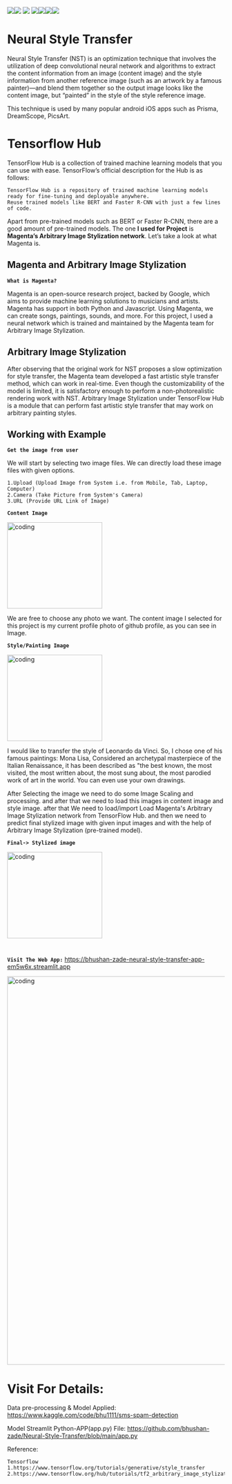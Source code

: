 <img src=https://img.shields.io/badge/build%20with-python-yellow><img src="https://img.shields.io/badge/-streamlit-orange"> <img src="https://img.shields.io/badge/deployed%20in-Streamlit Cloudu-blue"> <img src="https://img.shields.io/badge/domain-Deep%20Learning-orange%20.svg" ><img src="https://img.shields.io/badge/Computer%20Vision-orange.svg"><img src="https://img.shields.io/badge/%20Transfer%20Learning%20-%20Pretrained%20Model-orange%20.svg"><img src="https://img.shields.io/badge/Tensorflow%20hub-orange.svg">


# Neural Style Transfer 

Neural Style Transfer (NST) is an optimization technique that involves the utilization of deep convolutional neural network and algorithms to extract the content information from an image (content image) and the style information from another reference image (such as an artwork by a famous painter)—and blend them together so the output image looks like the content image, but “painted” in the style of the style reference image.
 
This technique is used by many popular android iOS apps such as Prisma, DreamScope, PicsArt.

# Tensorflow Hub

TensorFlow Hub is a collection of trained machine learning models that you can use with ease. TensorFlow’s official description for the Hub is as follows:

    TensorFlow Hub is a repository of trained machine learning models ready for fine-tuning and deployable anywhere.
    Reuse trained models like BERT and Faster R-CNN with just a few lines of code.  
    
Apart from pre-trained models such as BERT or Faster R-CNN, there are a good amount of pre-trained models. The one **I used for Project** is **Magenta’s Arbitrary Image Stylization network**. Let’s take a look at what Magenta is.

## Magenta and Arbitrary Image Stylization

**`What is Magenta?`**

Magenta is an open-source research project, backed by Google, which aims to provide machine learning solutions to musicians and artists. Magenta has support in both Python and Javascript. Using Magenta, we can create songs, paintings, sounds, and more. For this project, I used a neural network which is trained and maintained by the Magenta team for Arbitrary Image Stylization.

## Arbitrary Image Stylization

After observing that the original work for NST proposes a slow optimization for style transfer, the Magenta team developed a fast artistic style transfer method, which can work in real-time. Even though the customizability of the model is limited, it is satisfactory enough to perform a non-photorealistic rendering work with NST. Arbitrary Image Stylization under TensorFlow Hub is a module that can perform fast artistic style transfer that may work on arbitrary painting styles.


## Working with Example

**`Get the image from user`**

We will start by selecting two image files. We can directly load these image files with given options.

    1.Upload (Upload Image from System i.e. from Mobile, Tab, Laptop, Computer) 
    2.Camera (Take Picture from System's Camera) 
    3.URL (Provide URL Link of Image)

**`Content Image`**

<img align="centre" alt="coding" height="200" width="220" src="https://user-images.githubusercontent.com/118050962/217671249-454b25c6-3eaf-4e26-b0a9-629ff8477a45.png">

We are free to choose any photo we want. The content image I selected for this project is my current profile photo of github profile, as you can see in Image.

**`Style/Painting Image`**

<img align="centre" alt="coding" height="200" width="220" src="https://user-images.githubusercontent.com/118050962/217672014-77547edc-a366-4bff-be23-506b20ae4817.jpg">

I would like to transfer the style of Leonardo da Vinci. So, I chose one of his famous paintings: Mona Lisa, Considered an archetypal masterpiece of the Italian Renaissance, it has been described as "the best known, the most visited, the most written about, the most sung about, the most parodied work of art in the world. You can even use your own drawings.

After Selecting the image we need to do some Image Scaling and processing. and after that we need to load this images in content image and style image. after that We need to load/import Load Magenta's Arbitrary Image Stylization network from TensorFlow Hub. and then we need to predict final stylized image with given input images and with the help of Arbitrary Image Stylization (pre-trained model).

**`Final-> Stylized image`**

<img align="centre" alt="coding" height="200" width="220" src="https://user-images.githubusercontent.com/118050962/217676182-0609260f-ea80-4508-be11-6e6636025736.png">

#

**`Visit The Web App:`**  https://bhushan-zade-neural-style-transfer-app-em5w6x.streamlit.app


<img align="" alt="coding" width="900" src= "https://user-images.githubusercontent.com/118050962/217676767-fd44f8d3-1d35-4735-839e-098f0ba185f2.PNG">

# Visit For Details:

Data pre-processing & Model Applied: https://www.kaggle.com/code/bhu1111/sms-spam-detection

Model Streamlit Python-APP(app.py) File: https://github.com/bhushan-zade/Neural-Style-Transfer/blob/main/app.py

Reference: 

    Tensorflow
    1.https://www.tensorflow.org/tutorials/generative/style_transfer 
    2.https://www.tensorflow.org/hub/tutorials/tf2_arbitrary_image_stylization



    
 

